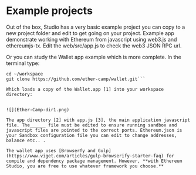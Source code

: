 # Example projects


Out of the box, Studio has a very basic example project you can copy to a new project folder and edit to get going on your project. Example app demonstrate working with Ethereum from javascript using web3.js and ethereumjs-tx. Edit the web/src/app.js to check the web3 JSON RPC url.

Or you can study the Wallet app example which is more complete.  In the terminal type: 

```
cd ~/workspace 
git clone https://github.com/ether-camp/wallet.git``` 
  
Which loads a copy of the Wallet.app [1] into your workspace directory:


![](Ether-Camp-dir1.png)

The app directory [2] with app.js [3], the main application javascript file. The______ file must be edited to ensure running sandbox and javascript files are pointed to the correct ports. Ethereum.json is your Sandbox configuration file you can edit to change addresses, balance etc.. .

The wallet app uses [Browserfy and Gulp](https://www.viget.com/articles/gulp-browserify-starter-faq) for compile and dependency package management. However, **with Ethereum Studio, you are free to use whatever framework you choose.**



